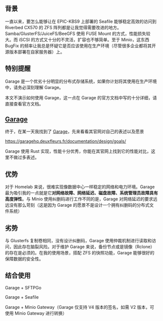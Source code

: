 ## 背景

一直以来，要怎么能够让在 EPIC-KBS9 上部署的 Seafile 能够稳定高效的访问到 Riverbed CX570 的 ZFS 阵列都是让我觉得需要改进的地方。Samba/GlusterFS/JuiceFS/BeeGFS 使用 FUSE Mount 的方式，性能损失较大。而 iSCSI 的方式又十分的不灵活，扩容也不够简单。至于 Minio，这东西 BugFix 的频率让我总是怀疑它是否应该使用在生产环境（尽管很多企业都将其开源版本部署在自家服务器）上。

## 特别提醒

Garage 是一个优劣十分明显的分布式存储系统，如果你计划将其使用在生产环境中，请务必深刻理解 Garage。

本文不演示如何使用 Garage，这一点在 Garage 的官方文档中写的十分详细，请直接查看官方文档。

## [Garage](https://garagehq.deuxfleurs.fr/)

终于，在某一天我找到了 [Garage](https://garagehq.deuxfleurs.fr/)，先来看看其官网对自己的表述以及愿景

https://garagehq.deuxfleurs.fr/documentation/design/goals/

Garage 使用 Rust 实现，性能十分优秀，你能在其官网上找到它的性能对比，这里不做过多表述。

## 优势

对于 Homelab 来说，很难实现像数据中心一样稳定的网络和电力环境。Garage 最为吸引我的一点就是它**对网络故障、网络延迟、磁盘故障、系统管理员故障具有高度弹性**。与 Minio 使用纠删码进行工作不同的是，Garage 对网络延迟的要求远远没有那么苛刻（这是因为 Garage 的愿景不是设计一个拥有纠删码的分布式文件系统）

## 劣势

与 Glusterfs 复制卷相同，没有设计纠删码，Garage 使用仲裁机制进行读取和访问，因此存在脑裂风险。对于维护 Garage 来说，备份节点或是镜像（Rclone）的存在是必须的。在我的使用场景，搭配 ZFS 的快照功能，Garage 能够很好的保障数据的安全性。

## 结合使用

Garage + SFTPGo

Garage + Seafile

Garage + Minio Gateway（Garage 仅支持 V4 版本的签名，如需 V2 版本，可使用 Minio Gateway 进行转换）